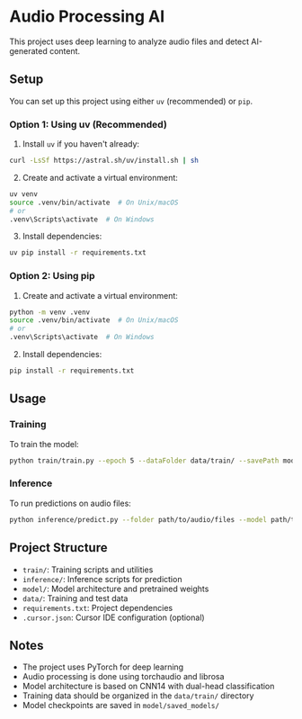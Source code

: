 # Audio Processing AI

This project uses deep learning to analyze audio files and detect AI-generated content.

## Setup

You can set up this project using either `uv` (recommended) or `pip`.

### Option 1: Using uv (Recommended)

1. Install `uv` if you haven't already:
```bash
curl -LsSf https://astral.sh/uv/install.sh | sh
```

2. Create and activate a virtual environment:
```bash
uv venv
source .venv/bin/activate  # On Unix/macOS
# or
.venv\Scripts\activate  # On Windows
```

3. Install dependencies:
```bash
uv pip install -r requirements.txt
```

### Option 2: Using pip

1. Create and activate a virtual environment:
```bash
python -m venv .venv
source .venv/bin/activate  # On Unix/macOS
# or
.venv\Scripts\activate  # On Windows
```

2. Install dependencies:
```bash
pip install -r requirements.txt
```

## Usage

### Training

To train the model:
```bash
python train/train.py --epoch 5 --dataFolder data/train/ --savePath model/saved_models/your_model.pth
```

### Inference

To run predictions on audio files:
```bash
python inference/predict.py --folder path/to/audio/files --model path/to/model.pth --out predictions.csv
```

## Project Structure

- `train/`: Training scripts and utilities
- `inference/`: Inference scripts for prediction
- `model/`: Model architecture and pretrained weights
- `data/`: Training and test data
- `requirements.txt`: Project dependencies
- `.cursor.json`: Cursor IDE configuration (optional)

## Notes

- The project uses PyTorch for deep learning
- Audio processing is done using torchaudio and librosa
- Model architecture is based on CNN14 with dual-head classification
- Training data should be organized in the `data/train/` directory
- Model checkpoints are saved in `model/saved_models/`
